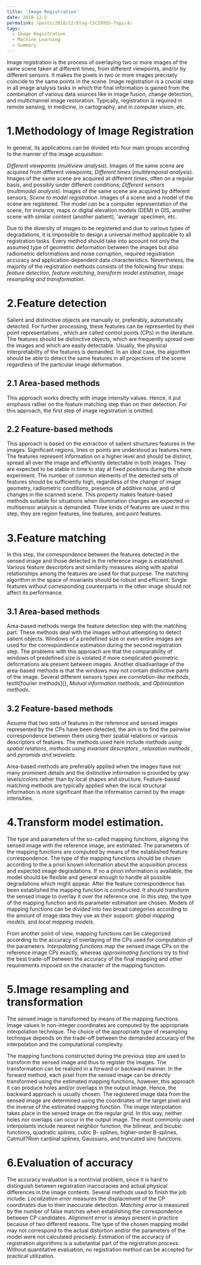 ```yaml
---
title: 'Image Registration'
date: 2018-12-5
permalink: /posts/2018/12/blog-CSCI8955-Topic4/
tags:
  - Image Registration
  - Machine Learning
  - Summary
---
```


Image registration is the process of overlaying two or more images of
the same scene taken at different times, from different viewpoints,
and/or by different sensors. It makes the pixels in two or more images
precisely coincide to the same points in the scene. Image registration
is a crucial step in all image analysis tasks in which the final
information is gained from the combination of various data sources like
in image fusion, change detection, and multichannel image restoration.
Typically, registration is required in remote sensing, in medicine, in
cartography, and in computer vision, etc.

1.Methodology of Image Registration
=================================

In general, its applications can be divided into four main groups
according to the manner of the image acquisition:

*Different viewpoints* (*multiview analysis*). Images of the same scene
are acquired from different viewpoints; *Different times*
(*multitemporal analysis*). Images of the same scene are acquired at
different times, often on a regular basis, and possibly under different
conditions; *Different sensors* (*multimodal analysis*). Images of the
same scene are acquired by different sensors; *Scene to model
registration*. Images of a scene and a model of the scene are
registered. The model can be a computer representation of the scene, for
instance, maps or digital elevation models (DEM) in GIS, another scene
with similar content (another patient), ‘average’ specimen, etc.

Due to the diversity of images to be registered and due to various types
of degradations, it is impossible to design a universal method
applicable to all registration tasks. Every method should take into
account not only the assumed type of geometric deformation between the
images but also radiometric deformations and noise corruption, required
registration accuracy and application-dependent data characteristics.
Nevertheless, the majority of the registration methods consists of the
following four steps: *feature detection*, *feature matching*,
*transform model estimation*, *Image resampling and transformation*.

2.Feature detection
=================

Salient and distinctive objects are manually or, preferably,
automatically detected. For further processing, these features can be
represented by their point representatives , which are called control
points (CPs) in the literature. The features should be distinctive
objects, which are frequently spread over the images and which are
easily detectable. Usually, the physical interpretability of the
features is demanded. In an ideal case, the algorithm should be able to
detect the same features in all projections of the scene regardless of
the particular image deformation.

2.1 Area-based methods
------------------

This approach works directly with image intensity values. Hence, it put
emphasis rather on the feature matching step than on their detection.
For this approach, the first step of image registration is omitted.

2.2 Feature-based methods
---------------------

This approach is based on the extraction of salient structures features
in the images. Significant regions, lines or points are understood as
features here. The features represent information on a higher level and
should be distinct, spread all over the image and efficiently detectable
in both images. They are expected to be stable in time to stay at fixed
positions during the whole experiment. The number of common elements of
the detected sets of features should be sufficiently high, regardless of
the change of image geometry, radiometric conditions, presence of
additive noise, and of changes in the scanned scene. This property makes
feature-based methods suitable for situations when illumination changes
are expected or multisensor analysis is demanded. Three kinds of
features are used in this step, they are region features, line features,
and point features.

3.Feature matching
================

In this step, the correspondence between the features detected in the
sensed image and those detected in the reference image is established.
Various feature descriptors and similarity measures along with spatial
relationships among the features are used for that purpose. The matching
algorithm in the space of invariants should be robust and efficient.
Single features without corresponding counterparts in the other image
should not affect its performance.

3.1 Area-based methods
------------------

Area-based methods merge the feature detection step with the matching
part. These methods deal with the images without attempting to detect
salient objects. Windows of a predefined size or even entire images are
used for the correspondence estimation during the second registration
step. The problems with this approach are that the comparability of
windows of predefined size is violated if more complicated geometric
deformations are present between images. Another disadvantage of the
area-based methods is that the windows may not contain distinctive parts
of the image. Several different sensors types are *correlation-like
methods*, textit[fourier methods]{}, *Mutual information methods*, and
*Optimization methods*.

3.2 Feature-based methods
---------------------

Assume that two sets of features in the reference and sensed images
represented by the CPs have been detected, the aim is to find the
pairwise correspondence between them using their spatial relations or
various descriptors of features. The methods used here include *methods
using spatial relations*, *methods using invariant descriptors* ,
*relaxation methods* , and *pyramids and wavelets*.

Area-based methods are preferably applied when the images have not many
prominent details and the distinctive information is provided by gray
levels/colors rather than by local shapes and structure. Feature-based
matching methods are typically applied when the local structural
information is more significant than the information carried by the
image intensities.

4.Transform model estimation.
===========================

The type and parameters of the so-called mapping functions, aligning the
sensed image with the reference image, are estimated. The parameters of
the mapping functions are computed by means of the established feature
correspondence. The type of the mapping functions should be chosen
according to the a priori known information about the acquisition
process and expected image degradations. If no a priori information is
available, the model should be flexible and general enough to handle all
possible degradations which might appear. After the feature
correspondence has been established the mapping function is constructed.
It should transform the sensed image to overlay it over the reference
one. In this step, the type of the mapping function and its parameter
estimation are chosen. Models of mapping functions can be divided into
two broad categories according to the amount of image data they use as
their support: *global mapping models*, and *local mapping models*.

From another point of view, mapping functions can be categorized
according to the accuracy of overlaying of the CPs used for computation
of the parameters. *Interpolating functions* map the sensed image CPs on
the reference image CPs exactly, whereas *approximating functions* try
to find the best trade-off between the accuracy of the final mapping and
other requirements imposed on the character of the mapping function.

5.Image resampling and transformation
===================================

The sensed image is transformed by means of the mapping functions. Image
values in non-integer coordinates are computed by the appropriate
interpolation technique. The choice of the appropriate type of
resampling technique depends on the trade-off between the demanded
accuracy of the interpolation and the computational complexity.

The mapping functions constructed during the previous step are used to
transform the sensed image and thus to register the images. The
transformation can be realized in a forward or backward manner. In the
forward method, each pixel from the sensed image can be directly
transformed using the estimated mapping functions, however, this
approach it can produce holes and/or overlaps in the output image.
Hence, the backward approach is usually chosen. The registered image
data from the sensed image are determined using the coordinates of the
target pixel and the inverse of the estimated mapping function. The
image interpolation takes place in the sensed image on the regular grid.
In this way, neither holes nor overlaps can occur in the output image.
The most commonly used interpolants include nearest neighbor function,
the bilinear, and bicubic functions, quadratic splines, cubic B-
splines, higher-order B-splines, Catmull?Rom cardinal splines,
Gaussians, and truncated sinc functions.

6.Evaluation of accuracy
======================

The accuracy evaluation is a nontrivial problem, since it is hard to
distinguish between registration inaccuracies and actual physical
differences in the image contents. Several methods used to finish the
job include: *Localization error* measures the displacement of the CP
coordinates due to their inaccurate detection. *Matching error* is
measured by the number of false matches when establishing the
correspondence between CP candidates. *Alignment error* is always
present in practice because of two different reasons. The type of the
chosen mapping model may not correspond to the actual distortion and/or
the parameters of the model were not calculated precisely. Estimation of
the accuracy of registration algorithms is a substantial part of the
registration process. Without quantitative evaluation, no registration
method can be accepted for practical utilization.

